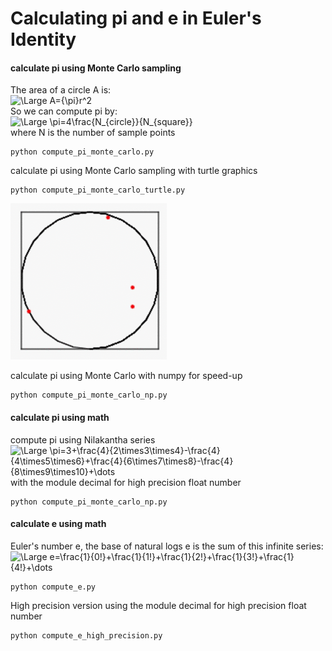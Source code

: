 # Calculating pi and e in Euler's Identity

#### calculate pi using Monte Carlo sampling
The area of a circle A is:  
<img src="https://latex.codecogs.com/svg.latex?\Large&space;A={\pi}r^2" title="\Large A={\pi}r^2" />  
So we can compute pi by:  
<img src="https://latex.codecogs.com/svg.latex?\Large&space;\pi=4\frac{N_{circle}}{N_{square}}" title="\Large \pi=4\frac{N_{circle}}{N_{square}}" />              
where N is the number of sample points
```
python compute_pi_monte_carlo.py
```
calculate pi using Monte Carlo sampling with turtle graphics
```
python compute_pi_monte_carlo_turtle.py
```
<img src="mc_pi.gif" width="250">

calculate pi using Monte Carlo with numpy for speed-up
```
python compute_pi_monte_carlo_np.py
```
#### calculate pi using math

compute pi using Nilakantha series  
<img src="https://latex.codecogs.com/svg.latex?\Large&space;\pi=3+\frac{4}{2\times3\times4}-\frac{4}{4\times5\times6}+\frac{4}{6\times7\times8}-\frac{4}{8\times9\times10}+\dots" title="\Large \pi=3+\frac{4}{2\times3\times4}-\frac{4}{4\times5\times6}+\frac{4}{6\times7\times8}-\frac{4}{8\times9\times10}+\dots" />  
with the module decimal for high precision float number  
```
python compute_pi_monte_carlo_np.py
```
#### calculate e using math
Euler's number e, the base of natural logs
e is the sum of this infinite series:  
<img src="https://latex.codecogs.com/svg.latex?\Large&space;e=\frac{1}{0!}+\frac{1}{1!}+\frac{1}{2!}+\frac{1}{3!}+\frac{1}{4!}+\dots" title="\Large e=\frac{1}{0!}+\frac{1}{1!}+\frac{1}{2!}+\frac{1}{3!}+\frac{1}{4!}+\dots" />
```
python compute_e.py
```
High precision version using the module decimal for high precision float number 
```
python compute_e_high_precision.py
```
